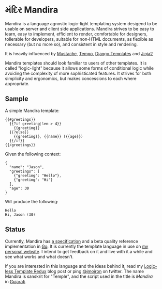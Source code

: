 # મંદિર Mandira

Mandira is a language agnostic logic-light templating system desigend to be usable on server and client side applications.  Mandira strives to be easy to learn, easy to implement, efficient to render, comfortable for designers, tollerable for developers, suitable for non-HTML documents, as flexible as necessary (but no more so), and consistent in style and rendering.

It is heavily influenced by [Mustache](http://mustache.github.com/mustache.5.html), [Tempo](http://tempojs.com/), [Django Templates](https://docs.djangoproject.com/en/dev/ref/templates/) and [Jinja2](http://jinja.pocoo.org/docs/)

Mandira templates should look familiar to users of other templates.  It is called "logic-light" because it allows some forms of conditional logic while avoiding the complexity of more sophisticated features.  It strives for both simplicity and ergonomics, but makes concessions to each where appropriate.

## Sample

A simple Mandira template:

```
{{#greetings}}
  {{?if greeting|len > 4}}
    {{greeting}}
  {{?else}}
    {{greeting}}, {{name}} ({{age}})
  {{/if}}
{{/greetings}}
```

Given the following context:

```
{
  "name": "Jason",
  "greetings": [
    {"greeting": "Hello"},
    {"greeting": "Hi"}
  ],
  "age": 30
}
```

Will produce the following:

```
Hello
Hi, Jason (30)
```


## Status

Currently, Mandira has [a specification](http://jmoiron.github.com/mandira) and a beta quality reference implementation in [Go](http://golang.org).  It is currently the template language in use on [my personal website](http://jmoiron.net).  I intend to get feedback on it and live with it a while and see what works and what doesn't.

If you are interested in this language and the ideas behind it, read my [Logic-less Template Redux](http://jmoiron.net/blog/logicless-template-redux/) blog post or ping [@jmoiron](http://twitter/com/jmoiron) on twitter.  The name Mandira is sanskrit for "Temple", and the script used in the title is *Mandira* in [Gujarati](http://en.wikipedia.org/wiki/Gujarati_language).

